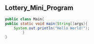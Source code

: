 ## Lottery_Mini_Program

```java
public class Main{
public static void main(String[]args){
    System.out.println("Hello World!");    
        }
}
```
